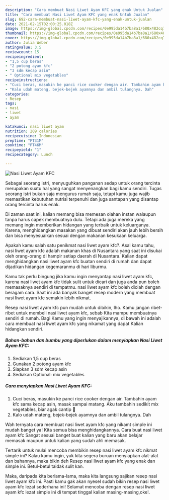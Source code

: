 ```yaml
---
description: "Cara membuat Nasi Liwet Ayam KFC yang enak Untuk Jualan"
title: "Cara membuat Nasi Liwet Ayam KFC yang enak Untuk Jualan"
slug: 692-cara-membuat-nasi-liwet-ayam-kfc-yang-enak-untuk-jualan
date: 2021-02-15T02:00:25.018Z
image: https://img-global.cpcdn.com/recipes/0e995da14b7ba8a1/680x482cq70/nasi-liwet-ayam-kfc-foto-resep-utama.jpg
thumbnail: https://img-global.cpcdn.com/recipes/0e995da14b7ba8a1/680x482cq70/nasi-liwet-ayam-kfc-foto-resep-utama.jpg
cover: https://img-global.cpcdn.com/recipes/0e995da14b7ba8a1/680x482cq70/nasi-liwet-ayam-kfc-foto-resep-utama.jpg
author: Julia Weber
ratingvalue: 3.5
reviewcount: 15
recipeingredient:
- "1,5 cup beras"
- "2 potong ayam kfc"
- "3 sdm kecap asin"
- " Optional mix vegetables"
recipeinstructions:
- "Cuci beras, masukin ke panci rice cooker dengan air. Tambahin ayam kfc sama kecap asin, masak sampai matang. Aku tambahin sedikit mix vegetables, biar agak cantip 🌈"
- "Kalo udah mateng, bejek-bejek ayamnya dan ambil tulangnya. Dah"
categories:
- Resep
tags:
- nasi
- liwet
- ayam

katakunci: nasi liwet ayam 
nutrition: 209 calories
recipecuisine: Indonesian
preptime: "PT31M"
cooktime: "PT46M"
recipeyield: "1"
recipecategory: Lunch

---
```



![Nasi Liwet Ayam KFC](https://img-global.cpcdn.com/recipes/0e995da14b7ba8a1/680x482cq70/nasi-liwet-ayam-kfc-foto-resep-utama.jpg)

Sebagai seorang istri, menyuguhkan panganan sedap untuk orang tercinta merupakan suatu hal yang sangat menyenangkan bagi kamu sendiri. Tugas seorang istri bukan saja mengurus rumah saja, tetapi kamu juga wajib memastikan kebutuhan nutrisi terpenuhi dan juga santapan yang disantap orang tercinta harus enak.

Di zaman  saat ini, kalian memang bisa memesan olahan instan walaupun tanpa harus capek membuatnya dulu. Tetapi ada juga mereka yang memang ingin memberikan hidangan yang terbaik untuk keluarganya. Karena, menghidangkan masakan yang dibuat sendiri akan jauh lebih bersih dan bisa menyesuaikan sesuai dengan makanan kesukaan keluarga. 



Apakah kamu salah satu penikmat nasi liwet ayam kfc?. Asal kamu tahu, nasi liwet ayam kfc adalah makanan khas di Nusantara yang saat ini disukai oleh orang-orang di hampir setiap daerah di Nusantara. Kalian dapat menghidangkan nasi liwet ayam kfc buatan sendiri di rumah dan dapat dijadikan hidangan kegemaranmu di hari liburmu.

Kamu tak perlu bingung jika kamu ingin menyantap nasi liwet ayam kfc, karena nasi liwet ayam kfc tidak sulit untuk dicari dan juga anda pun boleh memasaknya sendiri di tempatmu. nasi liwet ayam kfc boleh diolah dengan beragam cara. Saat ini ada banyak banget resep modern yang membuat nasi liwet ayam kfc semakin lebih nikmat.

Resep nasi liwet ayam kfc pun mudah untuk dibikin, lho. Kamu jangan ribet-ribet untuk membeli nasi liwet ayam kfc, sebab Kita mampu membuatnya sendiri di rumah. Bagi Kamu yang ingin menyajikannya, di bawah ini adalah cara membuat nasi liwet ayam kfc yang nikamat yang dapat Kalian hidangkan sendiri.

<!--inarticleads1-->

##### Bahan-bahan dan bumbu yang diperlukan dalam menyiapkan Nasi Liwet Ayam KFC:

1. Sediakan 1,5 cup beras
1. Gunakan 2 potong ayam kfc
1. Siapkan 3 sdm kecap asin
1. Sediakan  Optional: mix vegetables




<!--inarticleads2-->

##### Cara menyiapkan Nasi Liwet Ayam KFC:

1. Cuci beras, masukin ke panci rice cooker dengan air. Tambahin ayam kfc sama kecap asin, masak sampai matang. Aku tambahin sedikit mix vegetables, biar agak cantip 🌈
1. Kalo udah mateng, bejek-bejek ayamnya dan ambil tulangnya. Dah




Wah ternyata cara membuat nasi liwet ayam kfc yang nikamt simple ini mudah banget ya! Kita semua bisa menghidangkannya. Cara buat nasi liwet ayam kfc Sangat sesuai banget buat kalian yang baru akan belajar memasak maupun untuk kalian yang sudah ahli memasak.

Tertarik untuk mulai mencoba membikin resep nasi liwet ayam kfc nikmat simple ini? Kalau kamu ingin, yuk kita segera buruan menyiapkan alat-alat dan bahannya, maka bikin deh Resep nasi liwet ayam kfc yang enak dan simple ini. Betul-betul taidak sulit kan. 

Maka, daripada kita berlama-lama, maka kita langsung sajikan resep nasi liwet ayam kfc ini. Pasti kamu gak akan nyesel sudah bikin resep nasi liwet ayam kfc lezat sederhana ini! Selamat mencoba dengan resep nasi liwet ayam kfc lezat simple ini di tempat tinggal kalian masing-masing,oke!.

